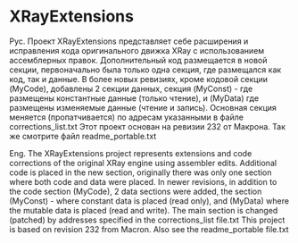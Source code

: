 # XRayExtensions
Рус.
Проект XRayExtensions представляет себе расширения и исправления кода оригинального движка XRay с использованием ассемблерных правок.
Дополнительный код размещается в новой секции, первоначально была только одна секция, где размещался как код, так и данные.
В более новых ревизиях, кроме кодовой секции (MyCode), добавлены 2 секции данных, секция (MyConst) - где размещены константные данные 
(только чтение), и (MyData) где размещены изменяемые данные (чтение и запись). Основная секция меняется (пропатчивается) по адресам
указанными в файле corrections_list.txt
Этот проект основан на ревизии 232 от Макрона.
Так же смотрите файл readme_portable.txt

Eng.
The XRayExtensions project represents extensions and code corrections of the original XRay engine using assembler edits.
Additional code is placed in the new section, originally there was only one section where both code and data were placed.
In newer revisions, in addition to the code section (MyCode), 2 data sections were added, the section (MyConst) - where constant data is placed 
(read only), and (MyData) where the mutable data is placed (read and write). The main section is changed (patched) by addresses
specified in the corrections_list file.txt
This project is based on revision 232 from Macron.
Also see the readme_portable file.txt
